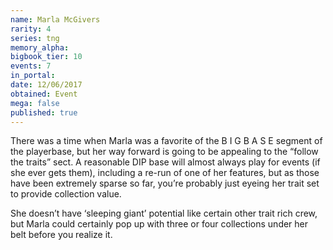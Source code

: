 ```yaml
---
name: Marla McGivers
rarity: 4
series: tng
memory_alpha:
bigbook_tier: 10
events: 7
in_portal:
date: 12/06/2017
obtained: Event
mega: false
published: true
---
```


There was a time when Marla was a favorite of the B I G B A S E segment of the playerbase, but her way forward is going to be appealing to the “follow the traits” sect. A reasonable DIP base will almost always play for events (if she ever gets them), including a re-run of one of her features, but as those have been extremely sparse so far, you’re probably just eyeing her trait set to provide collection value.

She doesn’t have ‘sleeping giant’ potential like certain other trait rich crew, but Marla could certainly pop up with three or four collections under her belt before you realize it.
